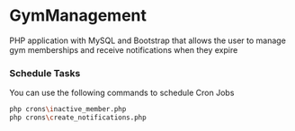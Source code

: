 # GymManagement

PHP application with MySQL and Bootstrap that allows the user to manage gym memberships and receive notifications when they expire

### Schedule Tasks

You can use the following commands to schedule Cron Jobs 

```sh
php crons\inactive_member.php
php crons\create_notifications.php
```
